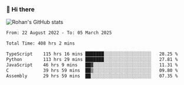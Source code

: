 ### 👋 Hi there 

<!--
**rohznmdev/rohznmdev** is a ✨ _special_ ✨ repository because its `README.md` (this file) appears on your GitHub profile.

Here are some ideas to get you started:

- 🔭 I’m currently working on ...
- 🌱 I’m currently learning Ruby and Ruby on Rails
- 👯 I’m looking to collaborate on ...
- 🤔 I’m looking for help with ...
- 💬 Ask me about ...
- 📫 How to reach me: ...
- 😄 Pronouns: ...
- ⚡ Fun fact: ...
-->
![Rohan's GitHub stats](https://github-readme-stats.vercel.app/api?username=rohznmdev&theme=dark&show_icons=true)

<!--START_SECTION:waka-->

```txt
From: 22 August 2022 - To: 05 March 2025

Total Time: 408 hrs 2 mins

TypeScript    115 hrs 16 mins ███████░░░░░░░░░░░░░░░░░░   28.25 %
Python        113 hrs 29 mins ███████░░░░░░░░░░░░░░░░░░   27.81 %
JavaScript    46 hrs 9 mins   ██▓░░░░░░░░░░░░░░░░░░░░░░   11.31 %
C             39 hrs 59 mins  ██▒░░░░░░░░░░░░░░░░░░░░░░   09.80 %
Assembly      29 hrs 59 mins  ██░░░░░░░░░░░░░░░░░░░░░░░   07.35 %
```

<!--END_SECTION:waka-->
